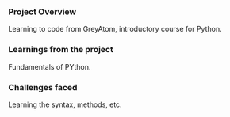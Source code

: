 ### Project Overview

 Learning to code from GreyAtom, introductory course for Python.


### Learnings from the project

 Fundamentals of PYthon.


### Challenges faced

 Learning the syntax, methods, etc.


